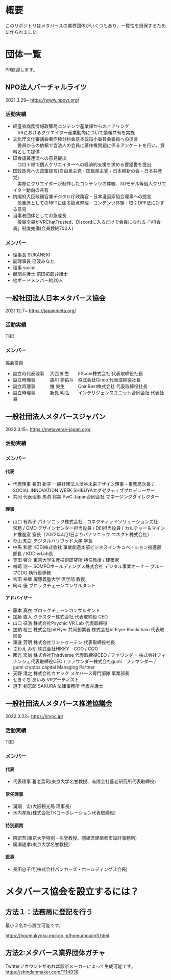 # 概要
このリポジトリはメタバースの業界団体がいくつもあり、一覧性を担保するために作られました。

# 団体一覧
PR歓迎します。

## NPO法人バーチャルライツ
2021.3.29~
https://www.npovr.org/

### 活動実績
- 経産省商務情報政策局コンテンツ産業課からのヒアリング<br>
　VRにおけるクリエイター産業動向について情報共有を実施
- 文化庁文化審議会著作権分科会基本政策小委員会委員への提言<br>
　委員からの依頼で当法人の会員に著作権問題に係るアンケートを行い、資料として提供
- 国会議員連盟への意見提出<br>
　コロナ禍で個人クリエイターへの経済的支援を求める要望書を提出
- 国政政党への政策提言(自由民主党・国民民主党・日本維新の会・日本共産党)<br>
　実際にクリエイターが制作したコンテンツの体験、3Dモデル等個人クリエイター動向の共有
- 内閣府大臣政務官兼デジタル庁政務官・日本漫画家協会理事への提言<br>
　慎重派としてのNFTに係る論点整理・コンテンツ体験・取引DPF法に対する意見
- 当事者団体としての急成長<br>
　役員全員がVRChatTrusted、Discordに入るだけで会員になれる「VR会員」制度完備(会員数約700人)

### メンバー
- 理事長 SUKANEKI
- 副理事長 巳波みなと
- 理事 suicai
- 顧問弁護士 前田拓郎弁護士
- 他ボードメンバー約20人

## 一般社団法人日本メタバース協会
2021.12.7~
https://japanmeta.org/

### 活動実績
TBD

### メンバー

協会役員
- 設立時代表理事 　大西 知生　　FXcoin株式会社 代表取締役社長
- 設立時理事 　　　森川 夢佑斗　株式会社Ginco 代表取締役社長
- 設立時理事 　　　雒 東生　　　CoinBest株式会社 代表取締役社長
- 設立時理事　　　 新見 明弘　　インテリジェンスユニット合同会社 代表社員

## 一般社団法人メタバースジャパン
2022.3.15~
https://metaverse-japan.org/

### 活動実績

### メンバー
#### 代表
- 代表理事 長田 新子 一般社団法人渋谷未来デザイン理事・事務局次長 / SOCIAL INNOVATION WEEK SHIBUYAエグゼクティブプロデューサー
- 共同 代表理事 馬渕 邦美 PwC Japan合同会社 マネージングダイレクター

#### 理事 
- 山口 有希子 パナソニック株式会社　コネクティッドソリューションズ社　常務 / CMO デザインセンター担当役員 / DEI担当役員 / カルチャー＆マインド推進室 室長（2022年4月1日よりパナソニック コネクト株式会社）
- 杉山 知之 デジタルハリウッド大学 学長
- 中馬 和彦 KDDI株式会社 事業創造本部ビジネスインキュベーション推進部  部長 / KDDI∞Lab長
- 豊田 啓介 東京大学生産技術研究所 特任教授 / 建築家
- 楢崎 浩一 SOMPOホールディングス株式会社  デジタル事業オーナー  グループCDO 執行役専務
- 宮田 裕章 慶應義塾大学 医学部 教授
- 絢斗 優 ブロックチェーンコンサルタント

#### アドバイザー
- 藤本 真衣 ブロックチェーンコンサルタント
- 加藤 直人 クラスター株式会社 代表取締役 CEO
- 山口 征浩 株式会社Psychic VR Lab 代表取締役
- 加納 裕三 株式会社bitFlyer 共同創業者 株式会社bitFlyer Blockchain 代表取締役
- 澤邊 芳明 株式会社ワントゥーテン 代表取締役社長
- さわえ みか 株式会社HIKKY　COO / CQO
- 國光 宏尚 株式会社Thirdverse 代表取締役CEO / ファウンダー 株式会社フィナンシェ代表取締役CEO / ファウンダー株式会社gumi　ファウンダー / gumi cryptos capital Managing Partner
- 天野 清之 株式会社カヤック メタバース専門部隊 事業部長
- せきぐち あいみ VRアーティスト
- 道下 剣志郎 SAKURA 法律事務所 代表弁護士

## 一般社団法人メタバース推進協議会
2022.3.22~
https://jmpc.jp/

### 活動実績
TBD

### メンバー

#### 代表
- 代表理事 養老孟司(東京大学名誉教授、有限会社養老研究所代表取締役)

#### 常任理事 
- 溝畑　宏(大阪観光局 理事長)
- 木内孝胤(株式会社TKコーポレーション代表取締役)
#### 特別顧問
- 隈研吾(東京大学特別・名誉教授、隈研吾建築都市設計事務所)
- 廣瀬通孝(東京大学名誉教授)
#### 監事
- 長田忠千代(株式会社バンカーズ・ホールディングス会長)

# メタバース協会を設立するには？
## 方法１：法務局に登記を行う
最小２名から設立可能です。

https://houmukyoku.moj.go.jp/homu/houjin3.html

## 方法2:メタバース業界団体ガチャ
Twitterアカウントがあれば診断メーカーによって生成可能です。  
https://shindanmaker.com/1114938

